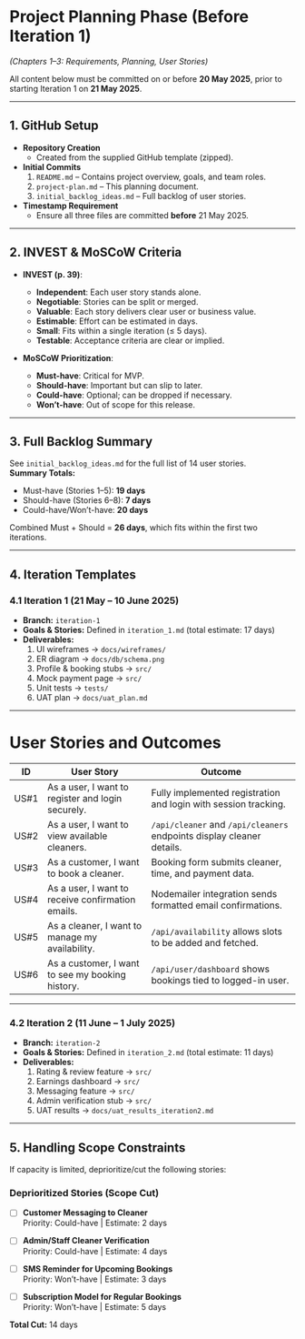 # Project Planning Phase (Before Iteration 1)

*(Chapters 1–3: Requirements, Planning, User Stories)*

All content below must be committed on or before **20 May 2025**, prior to starting Iteration 1 on **21 May 2025**.

---

## 1. GitHub Setup

- **Repository Creation**  
  - Created from the supplied GitHub template (zipped).  
- **Initial Commits**  
  1. `README.md` – Contains project overview, goals, and team roles.  
  2. `project-plan.md` – This planning document.  
  3. `initial_backlog_ideas.md` – Full backlog of user stories.  
- **Timestamp Requirement**  
  - Ensure all three files are committed **before** 21 May 2025.

---

## 2. INVEST & MoSCoW Criteria

- **INVEST (p. 39)**:  
  - **Independent**: Each user story stands alone.  
  - **Negotiable**: Stories can be split or merged.  
  - **Valuable**: Each story delivers clear user or business value.  
  - **Estimable**: Effort can be estimated in days.  
  - **Small**: Fits within a single iteration (≤ 5 days).  
  - **Testable**: Acceptance criteria are clear or implied.  

- **MoSCoW Prioritization**:  
  - **Must-have**: Critical for MVP.  
  - **Should-have**: Important but can slip to later.  
  - **Could-have**: Optional; can be dropped if necessary.  
  - **Won’t-have**: Out of scope for this release.

---

## 3. Full Backlog Summary

See `initial_backlog_ideas.md` for the full list of 14 user stories.  
**Summary Totals:**  
- Must-have (Stories 1–5): **19 days**  
- Should-have (Stories 6–8): **7 days**  
- Could-have/Won’t-have: **20 days**  

Combined Must + Should = **26 days**, which fits within the first two iterations.

---

## 4. Iteration Templates

### 4.1 Iteration 1 (21 May – 10 June 2025)

- **Branch:** `iteration-1`  
- **Goals & Stories:** Defined in `iteration_1.md` (total estimate: 17 days)  
- **Deliverables:**  
  1. UI wireframes → `docs/wireframes/`  
  2. ER diagram → `docs/db/schema.png`  
  3. Profile & booking stubs → `src/`  
  4. Mock payment page → `src/`  
  5. Unit tests → `tests/`  
  6. UAT plan → `docs/uat_plan.md`
 ---

 # User Stories and Outcomes

| ID   | User Story                                              | Outcome                                                                 |
|------|----------------------------------------------------------|-------------------------------------------------------------------------|
| US#1 | As a user, I want to register and login securely.        | Fully implemented registration and login with session tracking.         |
| US#2 | As a user, I want to view available cleaners.            | `/api/cleaner` and `/api/cleaners` endpoints display cleaner details.   |
| US#3 | As a customer, I want to book a cleaner.                 | Booking form submits cleaner, time, and payment data.                   |
| US#4 | As a user, I want to receive confirmation emails.        | Nodemailer integration sends formatted email confirmations.             |
| US#5 | As a cleaner, I want to manage my availability.          | `/api/availability` allows slots to be added and fetched.               |
| US#6 | As a customer, I want to see my booking history.         | `/api/user/dashboard` shows bookings tied to logged-in user.            |

---




### 4.2 Iteration 2 (11 June – 1 July 2025)

- **Branch:** `iteration-2`  
- **Goals & Stories:** Defined in `iteration_2.md` (total estimate: 11 days)  
- **Deliverables:**  
  1. Rating & review feature → `src/`  
  2. Earnings dashboard → `src/`  
  3. Messaging feature → `src/`  
  4. Admin verification stub → `src/`  
  5. UAT results → `docs/uat_results_iteration2.md`  

---

## 5. Handling Scope Constraints

If capacity is limited, deprioritize/cut the following stories:

### Deprioritized Stories (Scope Cut)

- [ ] **Customer Messaging to Cleaner**  
  Priority: Could-have | Estimate: 2 days

- [ ] **Admin/Staff Cleaner Verification**  
  Priority: Could-have | Estimate: 4 days

- [ ] **SMS Reminder for Upcoming Bookings**  
  Priority: Won’t-have | Estimate: 3 days

- [ ] **Subscription Model for Regular Bookings**  
  Priority: Won’t-have | Estimate: 5 days

**Total Cut:** 14 days
